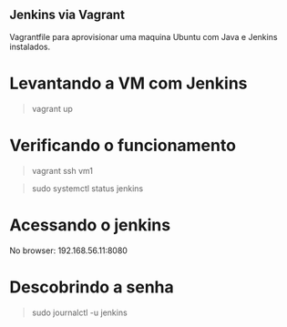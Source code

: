 ## Jenkins via Vagrant

Vagrantfile para aprovisionar uma maquina Ubuntu com Java e Jenkins instalados.

# Levantando a VM com Jenkins

> vagrant up

# Verificando o funcionamento

> vagrant ssh vm1

> sudo systemctl status jenkins

# Acessando o jenkins

No browser: 192.168.56.11:8080

# Descobrindo a senha

> sudo journalctl -u jenkins

